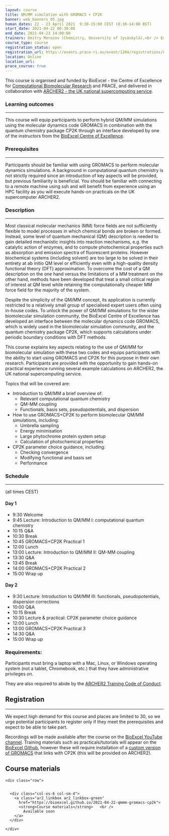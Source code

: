 ```yaml
---
layout: course
title: QM/MM simulation with GROMACS + CP2K
banner: web_banners_05.jpg 
human_dates: 22 - 23 April 2021  9:30-15:00 CEST (8:30-14:00 BST)
start_date: 2021-04-22 08:30:00
end_date: 2021-04-23 14:00:00
trainers: Dmitry Morozov (Chemistry, University of Jyväskylä),<br /> Emiliano Ippoliti (Computational Biomedicine, Forschungszentrum Jülich),<br />  Holly Judge (EPCC, University of Edinburgh)
course_type: course
registration_status: open
registration_url: https://events.prace-ri.eu/event/1204/registrations/878/
location: Online
location_url:
prace_course: true
---
```


This course is organised and funded by BioExcel - the Centre of Excellence for [Computational Biomolecular Research](http://bioexcel.eu) and PRACE, and delivered in collaboration with [ARCHER2 - the UK national supercomputing service](https://www.archer2.ac.uk/).


### Learning outcomes
----------------------------
This course will equip participants to perform hybrid QM/MM simulations using the molecular dynamics code GROMACS in combination with the quantum chemistry package CP2K through an interface developed by one of the instructors from the [BioExcel Centre of Excellence](www.bioexcel.eu).

### Prerequisites
-------------------
Participants should be familiar with using GROMACS to perform molecular dynamics simulations. A background in computational quantum chemistry is not strictly required since an introduction of key aspects will be provided, but previous familiarity is beneficial. You should be familiar with connecting to a remote machine using ssh and will benefit from experience using an HPC facility as you will execute hands-on practicals on the UK supercomputer ARCHER2.

### Description
-----------------
Most classical molecular mechanics (MM) force fields are not sufficiently flexible to model processes in which chemical bonds are broken or formed. Instead, some level of quantum mechanical (QM) description is needed to gain detailed mechanistic insights into reaction mechanisms, e.g. the catalytic action of enzymes, and to compute photochemical properties
such as absorption and emission spectra of fluorescent proteins. However biochemical systems (including solvent) are too large to be solved in their entirety at ab initio QM level or efficiently even with a high-quality density functional theory (DFT) approximation. To overcome the cost of a QM description on the one hand versus the limitations of a MM treatment on the other hand, methods have been developed that treat a small critical region
of interest at QM level while retaining the computationally cheaper MM force field for the majority of the system.

Despite the simplicity of the QM/MM concept, its application is currently restricted to a relatively small group of specialised expert users often using in-house codes. To unlock the power of QM/MM simulations for the wider biomolecular simulation community, the BioExcel Centre of Excellence has developed an interface between the molecular dynamics code
GROMACS, which is widely used in the biomolecular simulation community, and the quantum chemistry package CP2K, which supports calculations under periodic boundary conditions with DFT methods.

This course explains key aspects relating to the use of QM/MM for biomolecular simulation with these two codes and equips participants with the ability to start using GROMACS and CP2K for this purpose in their own research. Participants are provided with the opportunity to gain hands-on practical experience running several example calculations on ARCHER2, the
UK national supercomputing service.

Topics that will be covered are:
-  Introduction to QM/MM a brief overview of:
    -  Relevant computational quantum chemistry
    -  QM-MM coupling
    -  Functionals, basis sets, pseudopotentials, and dispersion
-  How to use GROMACS+CP2K to perform biomolecular QM/MM simulations, including:
    -  Umbrella sampling
    -  Energy minimisation
    -  Large phytochrome protein system setup
    -  Calculation of photochemical properties
-  CP2K parameter choice guidance, including:
    -  Checking convergence
    -  Modifying functional and basis set
    -  Performance
 
### Schedule
--------------
(all times CEST)
#### Day 1
- 9:30 Welcome
- 9:45 Lecture: Introduction to QM/MM I: computational quantum chemistry
- 10:15 Q&A
- 10:30 Break
- 10:45 GROMACS+CP2K Practical 1
- 12:00 Lunch
- 13:00 Lecture: Introduction to QM/MM II: QM-MM coupling
- 13:30 Q&A
- 13:45 Break
- 14:00 GROMACS+CP2K Practical 2
- 15:00 Wrap up

#### Day 2
- 9:30 Lecture: Introduction to QM/MM III: functionals, pseudopotentials, dispersion corrections
- 10:00 Q&A
- 10:15 Break
- 10:30 Lecture & practical: CP2K parameter choice guidance
- 12:00 Lunch
- 13:00 GROMACS+CP2K Practical 3
- 14:30 Q&A
- 15:00 Wrap up


### Requirements:

Participants must bring a laptop with a Mac, Linux, or Windows operating system (not a tablet, Chromebook, etc.) that they have administrative privileges on.

They are also required to abide by the [ARCHER2 Training Code of Conduct](../../code-of-conduct/). 



## Registration
------------------
We expect high demand for this course and places are limited to 30, so we urge potential participants to register only if they meet the prerequisites and expect to be able to take part.

Recordings will be made available after the course on the [BioExcel YouTube channel](https://www.youtube.com/c/bioexcelcoe). Training materials such as practicals/tutorials will appear on the [BioExcel Github](https://github.com/bioexcel), however these will require installation of a [custom version of GROMACS](https://gitlab.com/aracsmd/gromacs/-/tree/2021.1-plumed-qmmm) that links with CP2K (this will be provided on ARCHER2).



<section id="service">

<h2><a name="materials">Course materials</a></h2>



    <div class="row">	

 		
      <div class="col-xs-6 col-sm-4">
        <a class="ar2_linkbox ar2_linkbox-green" 
          href="https://bioexcel.github.io/2021-04-22-qmmm-gromacs-cp2k">
          <strong>Course materials</strong>   <br />
			Available soon      
        </a>
      </div>


<!--  
      <div class="col-xs-6 col-sm-4">
        <a class="ar2_linkbox ar2_linkbox-teal" 
          href="https://pad.archer2.ac.uk/p/210422-gromacs">
          <strong>Course Chat</strong>       
        </a>
      </div>
		
 -->
 	</div>
		
		
					


<!-- 		
<h2><a name="videos">Videos</a></h2>

<h3>Session 1</h3>

<div>
	<iframe title="Video" width="560" height="315" src="https://www.youtube.com/embed/xxxxxxxxxxx" frameborder="0" allow="accelerometer; autoplay; encrypted-media; gyroscope; picture-in-picture" allowfullscreen></iframe>
</div>

 -->





<!-- 
<h2><a name="feedback">Feedback</a></h2>


    <div class="row ">	

      <div class="col-xs-6 col-sm-4">
        <a class="ar2_linkbox ar2_linkbox-teal" 


		   href="https://events.prace-ri.eu/event/1204/surveys/787"

		>
          <strong>Feedback</strong><br/>
          Please let us know what was great about this course and anything we can improve
        </a>
      </div>
    </div>
		
 -->		

 
</section>


